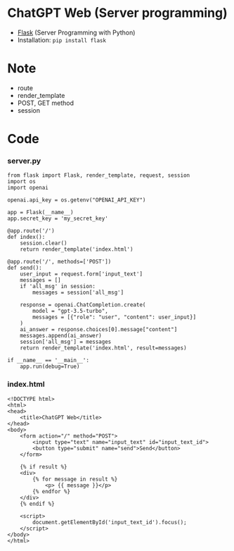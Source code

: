 # ChatGPT Web (Server programming)
- [Flask](https://flask.palletsprojects.com/) (Server Programming with Python)
- Installation: `pip install flask`

# Note
- route
- render_template
- POST, GET method
- session

# Code
### server.py
```
from flask import Flask, render_template, request, session
import os
import openai

openai.api_key = os.getenv("OPENAI_API_KEY")

app = Flask(__name__)
app.secret_key = 'my_secret_key'

@app.route('/')
def index():
    session.clear()
    return render_template('index.html')

@app.route('/', methods=['POST'])
def send():
    user_input = request.form['input_text']
    messages = []
    if 'all_msg' in session:
        messages = session['all_msg']
    
    response = openai.ChatCompletion.create(
        model = "gpt-3.5-turbo",
        messages = [{"role": "user", "content": user_input}]
    )
    ai_answer = response.choices[0].message["content"]
    messages.append(ai_answer)
    session['all_msg'] = messages
    return render_template('index.html', result=messages)

if __name__ == '__main__':
    app.run(debug=True)
```

### index.html
```
<!DOCTYPE html>
<html>
<head>
    <title>ChatGPT Web</title>
</head>
<body>
    <form action="/" method="POST">
        <input type="text" name="input_text" id="input_text_id">
        <button type="submit" name="send">Send</button>
    </form>

    {% if result %}
    <div>
        {% for message in result %}
        	<p> {{ message }}</p>
		{% endfor %}
    </div>
	{% endif %}

    <script>
        document.getElementById('input_text_id').focus();
    </script>
</body>
</html>
```
